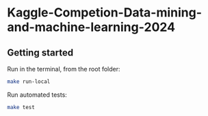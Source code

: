 # Kaggle-Competion-Data-mining-and-machine-learning-2024
## Getting started

Run in the terminal, from the root folder:

```bash
make run-local
```


Run automated tests:
```bash
make test
```
